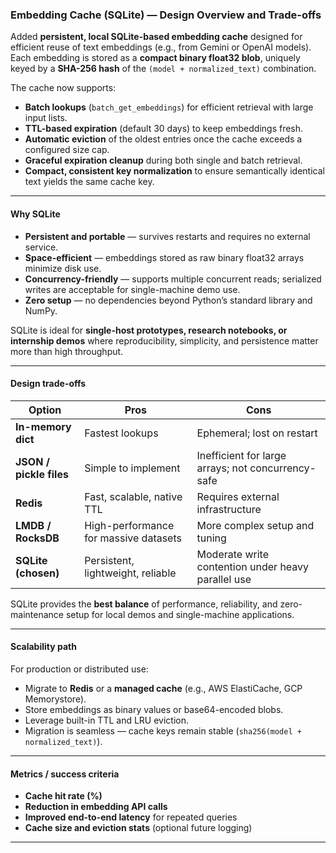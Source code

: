 ### **Embedding Cache (SQLite) — Design Overview and Trade-offs**

Added **persistent, local SQLite-based embedding cache** designed for efficient reuse of text embeddings (e.g., from Gemini or OpenAI models).
Each embedding is stored as a **compact binary float32 blob**, uniquely keyed by a **SHA-256 hash** of the `(model + normalized_text)` combination.

The cache now supports:

- **Batch lookups** (`batch_get_embeddings`) for efficient retrieval with large input lists.
- **TTL-based expiration** (default 30 days) to keep embeddings fresh.
- **Automatic eviction** of the oldest entries once the cache exceeds a configured size cap.
- **Graceful expiration cleanup** during both single and batch retrieval.
- **Compact, consistent key normalization** to ensure semantically identical text yields the same cache key.

---

#### **Why SQLite**

- **Persistent and portable** — survives restarts and requires no external service.
- **Space-efficient** — embeddings stored as raw binary float32 arrays minimize disk use.
- **Concurrency-friendly** — supports multiple concurrent reads; serialized writes are acceptable for single-machine demo use.
- **Zero setup** — no dependencies beyond Python’s standard library and NumPy.

SQLite is ideal for **single-host prototypes, research notebooks, or internship demos** where reproducibility, simplicity, and persistence matter more than high throughput.

---

#### **Design trade-offs**

| Option                  | Pros                                  | Cons                                               |
| ----------------------- | ------------------------------------- | -------------------------------------------------- |
| **In-memory dict**      | Fastest lookups                       | Ephemeral; lost on restart                         |
| **JSON / pickle files** | Simple to implement                   | Inefficient for large arrays; not concurrency-safe |
| **Redis**               | Fast, scalable, native TTL            | Requires external infrastructure                   |
| **LMDB / RocksDB**      | High-performance for massive datasets | More complex setup and tuning                      |
| **SQLite (chosen)**     | Persistent, lightweight, reliable     | Moderate write contention under heavy parallel use |

SQLite provides the **best balance** of performance, reliability, and zero-maintenance setup for local demos and single-machine applications.

---

#### **Scalability path**

For production or distributed use:

- Migrate to **Redis** or a **managed cache** (e.g., AWS ElastiCache, GCP Memorystore).
- Store embeddings as binary values or base64-encoded blobs.
- Leverage built-in TTL and LRU eviction.
- Migration is seamless — cache keys remain stable (`sha256(model + normalized_text)`).

---

#### **Metrics / success criteria**

- **Cache hit rate (%)**
- **Reduction in embedding API calls**
- **Improved end-to-end latency** for repeated queries
- **Cache size and eviction stats** (optional future logging)

---
